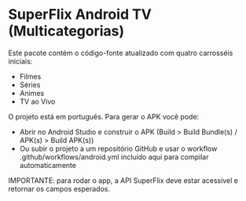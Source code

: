# SuperFlix Android TV (Multicategorias)

Este pacote contém o código-fonte atualizado com quatro carrosséis iniciais:
- Filmes
- Séries
- Animes
- TV ao Vivo

O projeto está em português. Para gerar o APK você pode:
- Abrir no Android Studio e construir o APK (Build > Build Bundle(s) / APK(s) > Build APK(s))
- Ou subir o projeto a um repositório GitHub e usar o workflow .github/workflows/android.yml incluído aqui para compilar automaticamente

IMPORTANTE: para rodar o app, a API SuperFlix deve estar acessível e retornar os campos esperados.
